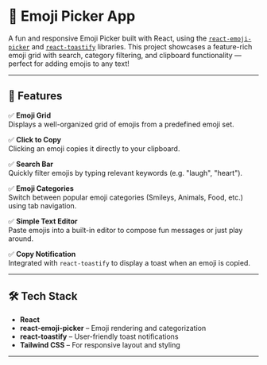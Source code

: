 # 🌟 Emoji Picker App

A fun and responsive Emoji Picker built with React, using the [`react-emoji-picker`](https://www.npmjs.com/package/react-emoji-picker) and [`react-toastify`](https://www.npmjs.com/package/react-toastify) libraries. This project showcases a feature-rich emoji grid with search, category filtering, and clipboard functionality — perfect for adding emojis to any text!

---

## 🚀 Features

✅ **Emoji Grid**  
Displays a well-organized grid of emojis from a predefined emoji set.  

✅ **Click to Copy**  
Clicking an emoji copies it directly to your clipboard.  

✅ **Search Bar**  
Quickly filter emojis by typing relevant keywords (e.g. "laugh", "heart").  

✅ **Emoji Categories**  
Switch between popular emoji categories (Smileys, Animals, Food, etc.) using tab navigation.  

✅ **Simple Text Editor**  
Paste emojis into a built-in editor to compose fun messages or just play around.  

✅ **Copy Notification**  
Integrated with `react-toastify` to display a toast when an emoji is copied.  

---

## 🛠️ Tech Stack

- **React**  
- **react-emoji-picker** – Emoji rendering and categorization  
- **react-toastify** – User-friendly toast notifications  
- **Tailwind CSS** – For responsive layout and styling

---
